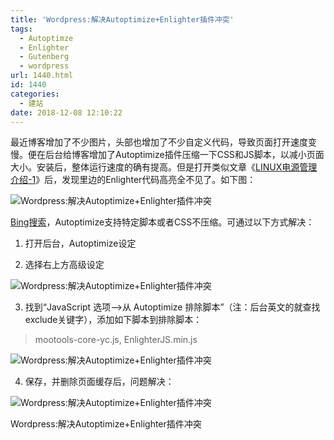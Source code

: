 ```yaml
---
title: 'Wordpress:解决Autoptimize+Enlighter插件冲突'
tags:
  - Autoptimze
  - Enlighter
  - Gutenberg
  - wordpress
url: 1440.html
id: 1440
categories:
  - 建站
date: 2018-12-08 12:10:22
---
```


最近博客增加了不少图片，头部也增加了不少自定义代码，导致页面打开速度变慢。便在后台给博客增加了Autoptimize插件压缩一下CSS和JS脚本，以减小页面大小。安装后，整体运行速度的确有提高。但是打开类似文章《[LINUX电源管理介绍-1](https://l2h.site/2018/10/24/linux-low-power-1/)》后，发现里边的Enlighter代码高亮全不见了。如下图：

![Wordpress:解决Autoptimize+Enlighter插件冲突](https://l2h.site/wp-content/uploads/2018/12/autoptimize-enlighter-conflict-1.png)

[Bing搜索](http://www.bing.com)，Autoptimize支持特定脚本或者CSS不压缩。可通过以下方式解决：

1. 打开后台，Autoptimize设定

2. 选择右上方高级设定

![Wordpress:解决Autoptimize+Enlighter插件冲突](https://l2h.site/wp-content/uploads/2018/12/autoptimize-enlighter-conflict-2.png)

3. 找到“JavaScript 选项-->从 Autoptimize 排除脚本”（注：后台英文的就查找exclude关键字），添加如下脚本到排除脚本：

> mootools-core-yc.js, EnlighterJS.min.js

![Wordpress:解决Autoptimize+Enlighter插件冲突](https://l2h.site/wp-content/uploads/2018/12/autoptimize-enlighter-conflict-3.png)

4. 保存，并删除页面缓存后，问题解决：

![Wordpress:解决Autoptimize+Enlighter插件冲突](https://l2h.site/wp-content/uploads/2018/12/autoptimize-enlighter-conflict-4.png)

Wordpress:解决Autoptimize+Enlighter插件冲突